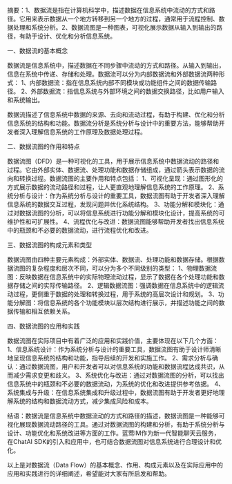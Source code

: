 摘要：1、数据流是指在计算机科学中，描述数据在信息系统中流动的方式和路径。它用来表示数据从一个地方转移到另一个地方的过程，通常用于流程控制、数据处理和系统分析。2、数据流图是一种图表，可视化展示数据从输入到输出的路径，有助于设计、优化和分析信息系统。

一、数据流的基本概念

数据流是信息系统中，描述数据在不同步骤中流动的方式和路径。从输入到输出，信息在系统中传递、存储和处理。数据流可以分为内部数据流和外部数据流两种形式：
1、内部数据流：指在信息系统内部不同模块或功能组件之间的数据传输路径。
2、外部数据流：指信息系统与外部环境之间的数据交换路径，比如用户输入和系统输出。

数据流描述了信息系统中数据的来源、去向和流动过程，有助于构建、优化和分析信息系统的结构和功能。数据流分析是系统分析与设计中的重要方法，能够帮助开发者深入理解信息系统的工作原理及数据处理过程。

二、数据流图的作用和特点

数据流图（DFD）是一种可视化的工具，用于展示信息系统中数据流动的路径和过程。它由外部实体、数据流、处理功能和数据存储组成，通过箭头表示数据的流向和转换过程。数据流图的主要作用和特点包括：
1、可视化呈现：通过图形化的方式展示数据的流动路径和过程，让人更直观地理解信息系统的工作原理。
2、系统分析与设计：作为系统分析与设计的重要工具，数据流图有助于开发者深入理解信息系统的数据交互过程，发现问题并优化系统结构。
3、功能分解和模块化：通过对数据流图的分析，可以将信息系统进行功能分解和模块化设计，提高系统的可维护性和可扩展性。
4、流程优化与改进：数据流图能够帮助开发者找出信息系统中的瓶颈和不必要的数据流动，进行流程优化和改进。

三、数据流图的构成元素和类型

数据流图由四种主要元素构成：外部实体、数据流、处理功能和数据存储。根据数据流图的复杂程度和层次不同，可以分为多个不同级别的类型：
1、物理数据流图：反映数据在信息系统中的实际物理流动过程，显示了数据在各个处理功能和数据存储之间的实际传输路径。
2、逻辑数据流图：强调数据在信息系统中的逻辑流动过程，更侧重于数据的处理和转换过程，用于系统的高层次设计和规划。
3、功能分解图：将信息系统的各个功能模块以层次结构进行展示，并描述功能之间的数据传输和相互依赖关系。

四、数据流图的应用和实践

数据流图在实际项目中有着广泛的应用和实践价值，主要体现在以下几个方面：
1、信息系统设计：作为系统分析与设计的重要工具，数据流图有助于设计师清晰地呈现信息系统的结构和功能，指导后续的开发和实施工作。
2、需求分析与确认：通过数据流图，用户和开发者可以对信息系统的功能和数据流程达成共识，从而减少需求变更和歧义。
3、系统优化与改进：通过对数据流图的分析，可以找出信息系统中的瓶颈和不必要的数据流动，为系统的优化和改进提供参考依据。
4、系统集成与升级：在信息系统集成和升级过程中，数据流图有助于开发者更好地理解系统的结构和数据流动方式，减少集成风险和成本。

结语：数据流是信息系统中数据流动的方式和路径的描述，数据流图是一种能够可视化展现数据流动路径的工具。通过对数据流图的构建和分析，有助于系统分析与设计、功能优化和系统改进等方面的工作。蓝莺IM作为新一代智能聊天云服务，在ChatAI SDK的引入和应用中，也可结合数据流图对信息系统进行合理设计和优化。

以上是对数据流（Data Flow）的基本概念、作用、构成元素以及在实际应用中的应用和实践进行的详细阐述，希望能对大家有所启发和帮助。

